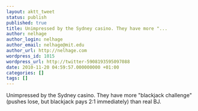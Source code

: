 ```yaml
---
layout: aktt_tweet
status: publish
published: true
title: Unimpressed by the Sydney casino. They have more "...
author: nelhage
author_login: nelhage
author_email: nelhage@mit.edu
author_url: http://nelhage.com
wordpress_id: 1015
wordpress_url: http://twitter-5908193595097088
date: 2010-11-20 04:59:57.000000000 +01:00
categories: []
tags: []
---
```

Unimpressed by the Sydney casino. They have more "blackjack challenge" (pushes lose, but blackjack pays 2:1 immediately) than real BJ.
